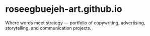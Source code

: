 # roseegbuejeh-art.github.io
Where words meet strategy — portfolio of copywriting, advertising, storytelling, and communication projects.
